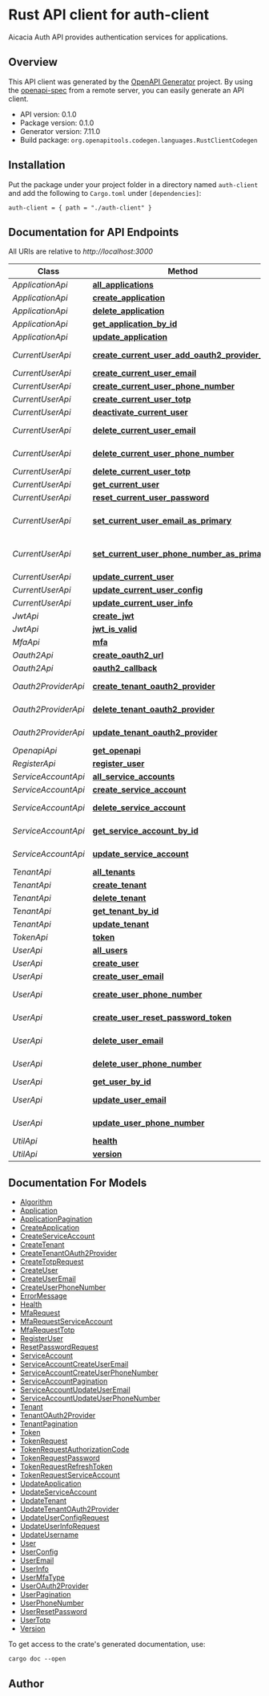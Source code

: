 # Rust API client for auth-client

Aicacia Auth API provides authentication services for applications.


## Overview

This API client was generated by the [OpenAPI Generator](https://openapi-generator.tech) project.  By using the [openapi-spec](https://openapis.org) from a remote server, you can easily generate an API client.

- API version: 0.1.0
- Package version: 0.1.0
- Generator version: 7.11.0
- Build package: `org.openapitools.codegen.languages.RustClientCodegen`

## Installation

Put the package under your project folder in a directory named `auth-client` and add the following to `Cargo.toml` under `[dependencies]`:

```
auth-client = { path = "./auth-client" }
```

## Documentation for API Endpoints

All URIs are relative to *http://localhost:3000*

Class | Method | HTTP request | Description
------------ | ------------- | ------------- | -------------
*ApplicationApi* | [**all_applications**](docs/ApplicationApi.md#all_applications) | **GET** /applications | 
*ApplicationApi* | [**create_application**](docs/ApplicationApi.md#create_application) | **POST** /applications | 
*ApplicationApi* | [**delete_application**](docs/ApplicationApi.md#delete_application) | **DELETE** /applications/{application_id} | 
*ApplicationApi* | [**get_application_by_id**](docs/ApplicationApi.md#get_application_by_id) | **GET** /applications/{application_id} | 
*ApplicationApi* | [**update_application**](docs/ApplicationApi.md#update_application) | **PUT** /applications/{application_id} | 
*CurrentUserApi* | [**create_current_user_add_oauth2_provider_url**](docs/CurrentUserApi.md#create_current_user_add_oauth2_provider_url) | **POST** /current-user/oauth2/{provider} | 
*CurrentUserApi* | [**create_current_user_email**](docs/CurrentUserApi.md#create_current_user_email) | **POST** /current-user/emails | 
*CurrentUserApi* | [**create_current_user_phone_number**](docs/CurrentUserApi.md#create_current_user_phone_number) | **POST** /current-user/phone-numbers | 
*CurrentUserApi* | [**create_current_user_totp**](docs/CurrentUserApi.md#create_current_user_totp) | **POST** /current-user/totp | 
*CurrentUserApi* | [**deactivate_current_user**](docs/CurrentUserApi.md#deactivate_current_user) | **DELETE** /current-user | 
*CurrentUserApi* | [**delete_current_user_email**](docs/CurrentUserApi.md#delete_current_user_email) | **DELETE** /current-user/emails/{email_id} | 
*CurrentUserApi* | [**delete_current_user_phone_number**](docs/CurrentUserApi.md#delete_current_user_phone_number) | **DELETE** /current-user/phone-numbers/{phone_number_id} | 
*CurrentUserApi* | [**delete_current_user_totp**](docs/CurrentUserApi.md#delete_current_user_totp) | **DELETE** /current-user/totp | 
*CurrentUserApi* | [**get_current_user**](docs/CurrentUserApi.md#get_current_user) | **GET** /current-user | 
*CurrentUserApi* | [**reset_current_user_password**](docs/CurrentUserApi.md#reset_current_user_password) | **POST** /current-user/reset-password | 
*CurrentUserApi* | [**set_current_user_email_as_primary**](docs/CurrentUserApi.md#set_current_user_email_as_primary) | **PUT** /current-user/emails/{email_id}/set-as-primary | 
*CurrentUserApi* | [**set_current_user_phone_number_as_primary**](docs/CurrentUserApi.md#set_current_user_phone_number_as_primary) | **PUT** /current-user/phone-numbers/{phone_number_id}/set-as-primary | 
*CurrentUserApi* | [**update_current_user**](docs/CurrentUserApi.md#update_current_user) | **PUT** /current-user | 
*CurrentUserApi* | [**update_current_user_config**](docs/CurrentUserApi.md#update_current_user_config) | **PUT** /current-user/config | 
*CurrentUserApi* | [**update_current_user_info**](docs/CurrentUserApi.md#update_current_user_info) | **PUT** /current-user/info | 
*JwtApi* | [**create_jwt**](docs/JwtApi.md#create_jwt) | **POST** /jwt | 
*JwtApi* | [**jwt_is_valid**](docs/JwtApi.md#jwt_is_valid) | **GET** /jwt | 
*MfaApi* | [**mfa**](docs/MfaApi.md#mfa) | **POST** /mfa | 
*Oauth2Api* | [**create_oauth2_url**](docs/Oauth2Api.md#create_oauth2_url) | **POST** /oauth2/{provider} | 
*Oauth2Api* | [**oauth2_callback**](docs/Oauth2Api.md#oauth2_callback) | **GET** /oauth2/{provider}/callback | 
*Oauth2ProviderApi* | [**create_tenant_oauth2_provider**](docs/Oauth2ProviderApi.md#create_tenant_oauth2_provider) | **POST** /tenants/{tenant_id}/oauth2-providers | 
*Oauth2ProviderApi* | [**delete_tenant_oauth2_provider**](docs/Oauth2ProviderApi.md#delete_tenant_oauth2_provider) | **DELETE** /tenants/{tenant_id}/oauth2-providers/{tenant_oauht2_provider_id} | 
*Oauth2ProviderApi* | [**update_tenant_oauth2_provider**](docs/Oauth2ProviderApi.md#update_tenant_oauth2_provider) | **PUT** /tenants/{tenant_id}/oauth2-providers/{tenant_oauht2_provider_id} | 
*OpenapiApi* | [**get_openapi**](docs/OpenapiApi.md#get_openapi) | **GET** /openapi.json | 
*RegisterApi* | [**register_user**](docs/RegisterApi.md#register_user) | **POST** /register | 
*ServiceAccountApi* | [**all_service_accounts**](docs/ServiceAccountApi.md#all_service_accounts) | **GET** /service-accounts | 
*ServiceAccountApi* | [**create_service_account**](docs/ServiceAccountApi.md#create_service_account) | **POST** /service-accounts | 
*ServiceAccountApi* | [**delete_service_account**](docs/ServiceAccountApi.md#delete_service_account) | **DELETE** /service-accounts/{service_account_id} | 
*ServiceAccountApi* | [**get_service_account_by_id**](docs/ServiceAccountApi.md#get_service_account_by_id) | **GET** /service-accounts/{service_account_id} | 
*ServiceAccountApi* | [**update_service_account**](docs/ServiceAccountApi.md#update_service_account) | **PUT** /service-accounts/{service_account_id} | 
*TenantApi* | [**all_tenants**](docs/TenantApi.md#all_tenants) | **GET** /tenants | 
*TenantApi* | [**create_tenant**](docs/TenantApi.md#create_tenant) | **POST** /tenants | 
*TenantApi* | [**delete_tenant**](docs/TenantApi.md#delete_tenant) | **DELETE** /tenants/{tenant_id} | 
*TenantApi* | [**get_tenant_by_id**](docs/TenantApi.md#get_tenant_by_id) | **GET** /tenants/{tenant_id} | 
*TenantApi* | [**update_tenant**](docs/TenantApi.md#update_tenant) | **PUT** /tenants/{tenant_id} | 
*TokenApi* | [**token**](docs/TokenApi.md#token) | **POST** /token | 
*UserApi* | [**all_users**](docs/UserApi.md#all_users) | **GET** /users | 
*UserApi* | [**create_user**](docs/UserApi.md#create_user) | **POST** /users | 
*UserApi* | [**create_user_email**](docs/UserApi.md#create_user_email) | **POST** /users/{user_id}/emails | 
*UserApi* | [**create_user_phone_number**](docs/UserApi.md#create_user_phone_number) | **POST** /users/{user_id}/phone_numbers | 
*UserApi* | [**create_user_reset_password_token**](docs/UserApi.md#create_user_reset_password_token) | **POST** /users/{user_id}/reset-password | 
*UserApi* | [**delete_user_email**](docs/UserApi.md#delete_user_email) | **DELETE** /users/{user_id}/emails/{email_id} | 
*UserApi* | [**delete_user_phone_number**](docs/UserApi.md#delete_user_phone_number) | **DELETE** /users/{user_id}/phone-numbers/{phone_number_id} | 
*UserApi* | [**get_user_by_id**](docs/UserApi.md#get_user_by_id) | **GET** /users/{user_id} | 
*UserApi* | [**update_user_email**](docs/UserApi.md#update_user_email) | **PUT** /users/{user_id}/emails/{email_id} | 
*UserApi* | [**update_user_phone_number**](docs/UserApi.md#update_user_phone_number) | **PUT** /users/{user_id}/phone-numbers/{phone_number_id} | 
*UtilApi* | [**health**](docs/UtilApi.md#health) | **GET** /health | 
*UtilApi* | [**version**](docs/UtilApi.md#version) | **GET** /version | 


## Documentation For Models

 - [Algorithm](docs/Algorithm.md)
 - [Application](docs/Application.md)
 - [ApplicationPagination](docs/ApplicationPagination.md)
 - [CreateApplication](docs/CreateApplication.md)
 - [CreateServiceAccount](docs/CreateServiceAccount.md)
 - [CreateTenant](docs/CreateTenant.md)
 - [CreateTenantOAuth2Provider](docs/CreateTenantOAuth2Provider.md)
 - [CreateTotpRequest](docs/CreateTotpRequest.md)
 - [CreateUser](docs/CreateUser.md)
 - [CreateUserEmail](docs/CreateUserEmail.md)
 - [CreateUserPhoneNumber](docs/CreateUserPhoneNumber.md)
 - [ErrorMessage](docs/ErrorMessage.md)
 - [Health](docs/Health.md)
 - [MfaRequest](docs/MfaRequest.md)
 - [MfaRequestServiceAccount](docs/MfaRequestServiceAccount.md)
 - [MfaRequestTotp](docs/MfaRequestTotp.md)
 - [RegisterUser](docs/RegisterUser.md)
 - [ResetPasswordRequest](docs/ResetPasswordRequest.md)
 - [ServiceAccount](docs/ServiceAccount.md)
 - [ServiceAccountCreateUserEmail](docs/ServiceAccountCreateUserEmail.md)
 - [ServiceAccountCreateUserPhoneNumber](docs/ServiceAccountCreateUserPhoneNumber.md)
 - [ServiceAccountPagination](docs/ServiceAccountPagination.md)
 - [ServiceAccountUpdateUserEmail](docs/ServiceAccountUpdateUserEmail.md)
 - [ServiceAccountUpdateUserPhoneNumber](docs/ServiceAccountUpdateUserPhoneNumber.md)
 - [Tenant](docs/Tenant.md)
 - [TenantOAuth2Provider](docs/TenantOAuth2Provider.md)
 - [TenantPagination](docs/TenantPagination.md)
 - [Token](docs/Token.md)
 - [TokenRequest](docs/TokenRequest.md)
 - [TokenRequestAuthorizationCode](docs/TokenRequestAuthorizationCode.md)
 - [TokenRequestPassword](docs/TokenRequestPassword.md)
 - [TokenRequestRefreshToken](docs/TokenRequestRefreshToken.md)
 - [TokenRequestServiceAccount](docs/TokenRequestServiceAccount.md)
 - [UpdateApplication](docs/UpdateApplication.md)
 - [UpdateServiceAccount](docs/UpdateServiceAccount.md)
 - [UpdateTenant](docs/UpdateTenant.md)
 - [UpdateTenantOAuth2Provider](docs/UpdateTenantOAuth2Provider.md)
 - [UpdateUserConfigRequest](docs/UpdateUserConfigRequest.md)
 - [UpdateUserInfoRequest](docs/UpdateUserInfoRequest.md)
 - [UpdateUsername](docs/UpdateUsername.md)
 - [User](docs/User.md)
 - [UserConfig](docs/UserConfig.md)
 - [UserEmail](docs/UserEmail.md)
 - [UserInfo](docs/UserInfo.md)
 - [UserMfaType](docs/UserMfaType.md)
 - [UserOAuth2Provider](docs/UserOAuth2Provider.md)
 - [UserPagination](docs/UserPagination.md)
 - [UserPhoneNumber](docs/UserPhoneNumber.md)
 - [UserResetPassword](docs/UserResetPassword.md)
 - [UserTotp](docs/UserTotp.md)
 - [Version](docs/Version.md)


To get access to the crate's generated documentation, use:

```
cargo doc --open
```

## Author



